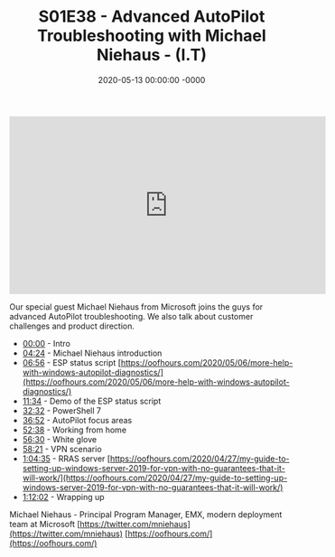 ﻿---
layout: post
title: "S01E38 - Advanced AutoPilot Troubleshooting with Michael Niehaus - (I.T)"
date: 2020-05-13 00:00:00 -0000
categories:
---

<iframe loading="lazy" width="560" height="315" src="https://www.youtube.com/embed/ej8C-3xSjMU" title="YouTube video player" frameborder="0" allow="accelerometer; autoplay; clipboard-write; encrypted-media; gyroscope; picture-in-picture" allowfullscreen></iframe>

Our special guest Michael Niehaus from Microsoft joins the guys for advanced AutoPilot troubleshooting. We also talk about customer challenges and product direction.

* [00:00](https://www.youtube.com/watch?v=ej8C-3xSjMU&t=0s) - Intro
* [04:24](https://www.youtube.com/watch?v=ej8C-3xSjMU&t=264s) - Michael Niehaus introduction
* [06:56](https://www.youtube.com/watch?v=ej8C-3xSjMU&t=416s) - ESP status script
[https://oofhours.com/2020/05/06/more-help-with-windows-autopilot-diagnostics/](https://oofhours.com/2020/05/06/more-help-with-windows-autopilot-diagnostics/)
* [11:34](https://www.youtube.com/watch?v=ej8C-3xSjMU&t=694s)  - Demo of the ESP status script
* [32:32](https://www.youtube.com/watch?v=ej8C-3xSjMU&t=1952s) - PowerShell 7
* [36:52](https://www.youtube.com/watch?v=ej8C-3xSjMU&t=2212s) - AutoPilot focus areas
* [52:38](https://www.youtube.com/watch?v=ej8C-3xSjMU&t=3158s) - Working from home
* [56:30](https://www.youtube.com/watch?v=ej8C-3xSjMU&t=3390s) - White glove
* [58:21](https://www.youtube.com/watch?v=ej8C-3xSjMU&t=3501s) - VPN scenario
* [1:04:35](https://www.youtube.com/watch?v=ej8C-3xSjMU&t=335s) - RRAS server
[https://oofhours.com/2020/04/27/my-guide-to-setting-up-windows-server-2019-for-vpn-with-no-guarantees-that-it-will-work/](https://oofhours.com/2020/04/27/my-guide-to-setting-up-windows-server-2019-for-vpn-with-no-guarantees-that-it-will-work/)
* [1:12:02](https://www.youtube.com/watch?v=ej8C-3xSjMU&t=782s) - Wrapping up

Michael Niehaus - Principal Program Manager, EMX, modern deployment team at Microsoft
[https://twitter.com/mniehaus](https://twitter.com/mniehaus)
[https://oofhours.com/](https://oofhours.com/)



